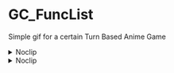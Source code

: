 # GC_FuncList
Simple gif for a certain Turn Based Anime Game
<details>
  <summary>Noclip</summary>
  <img src="https://github.com/0kolya0/GC_FuncList/blob/main/No%20Clip-min.gif"/>
</details>
<details>
  <summary>Noclip</summary>
  <img src="https://github.com/0kolya0/GC_FuncList/blob/main/Gif-demos/2Skin%20Modifier.gif"/>
</details>
